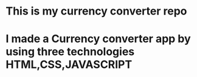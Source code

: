 # This is my currency converter repo
# I made a Currency converter app by using three technologies HTML,CSS,JAVASCRIPT